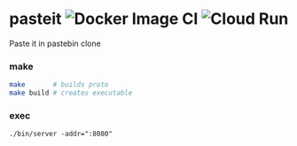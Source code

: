 # pasteit ![Docker Image CI](https://github.com/sarathsp06/pasteit/workflows/Docker%20Image%20CI/badge.svg?branch=master)       ![Cloud Run](https://github.com/sarathsp06/pasteit/workflows/Cloud%20Run/badge.svg)
Paste it in pastebin clone


###  make
```sh
make       # builds proto
make build # creates executable
```

### exec
```
./bin/server -addr=":8080"
```
